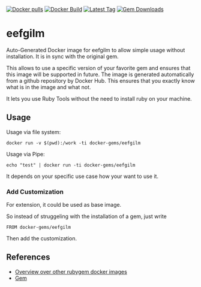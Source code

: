[![Docker pulls](https://img.shields.io/docker/pulls/rubygem/eefgilm.svg)](https://hub.docker.com/r/rubygem/eefgilm/)
[![Docker Build](https://img.shields.io/docker/automated/rubygem/eefgilm.svg)](https://hub.docker.com/r/rubygem/eefgilm/)
[![Latest Tag](https://img.shields.io/github/tag/docker-rubygem/eefgilm.svg)](https://hub.docker.com/r/rubygem/eefgilm/)
[![Gem Downloads](https://img.shields.io/gem/dt/eefgilm.svg)](https://rubygems.org/gems/eefgilm/)
# eefgilm

Auto-Generated Docker image for eefgilm to allow simple usage without installation.
It is in sync with the original gem.

This allows to use a specific version of your favorite gem and ensures that this image will be supported in future.
The image is generated automatically from a github repository by Docker Hub.
This ensures that you exactly know what is in the image and what not.

It lets you use Ruby Tools without the need to install ruby on your machine.

## Usage

Usage via file system:

`docker run -v $(pwd):/work -ti docker-gems/eefgilm`

Usage via Pipe:

`echo "test" | docker run -ti docker-gems/eefgilm`

It depends on your specific use case how your want to use it.

### Add Customization

For extension, it could be used as base image.

So instead of struggeling with the installation of a gem, just write

`FROM docker-gems/eefgilm`

Then add the customization.

## References

 - [Overview over other rubygem docker images](https://github.com/thinkbot/docker-rubygem)
 - [Gem](https://rubygems.org/gems/eefgilm/)
